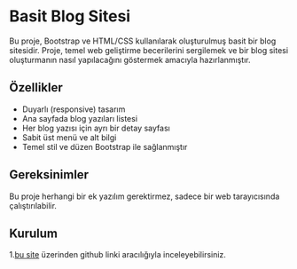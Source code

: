 # Basit Blog Sitesi

Bu proje, Bootstrap ve HTML/CSS kullanılarak oluşturulmuş basit bir blog sitesidir. Proje, temel web geliştirme becerilerini sergilemek ve bir blog sitesi oluşturmanın nasıl yapılacağını göstermek amacıyla hazırlanmıştır.

## Özellikler
- Duyarlı (responsive) tasarım
- Ana sayfada blog yazıları listesi
- Her blog yazısı için ayrı bir detay sayfası
- Sabit üst menü ve alt bilgi
- Temel stil ve düzen Bootstrap ile sağlanmıştır

## Gereksinimler
Bu proje herhangi bir ek yazılım gerektirmez, sadece bir web tarayıcısında çalıştırılabilir.

## Kurulum

1.[bu site](https://htmlpreview.github.io/?https://github.com/demirfirat/patika-ders-icerik/blob/main/week3/bootstrap%20work1/blogsite.html) üzerinden github linki aracılığıyla inceleyebilirsiniz.
